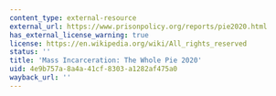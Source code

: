 ```yaml
---
content_type: external-resource
external_url: https://www.prisonpolicy.org/reports/pie2020.html
has_external_license_warning: true
license: https://en.wikipedia.org/wiki/All_rights_reserved
status: ''
title: 'Mass Incarceration: The Whole Pie 2020'
uid: 4e9b757a-8a4a-41cf-8303-a1282af475a0
wayback_url: ''
---
```

